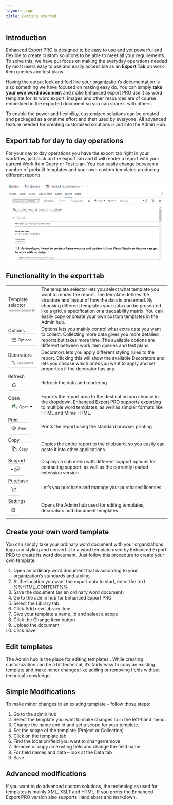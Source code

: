 ```yaml
---
layout: page
title: Getting started 
---
```


## Introduction
Enhanced Export PRO is designed to be easy to use and yet powerful and flexible to
create custom solutions to be able to meet all your requirements. To solve this, we
have put focus on making the everyday operations needed by most users easy to use
and easily accessible as an **Export Tab** on work item queries and test plans.

Having the output look and feel like your organization’s documentation is also
something we have focused on making easy do. You can simply **take your own word
document** and make Enhanced export PRO use it as word template for its word
export. Images and other resources are of course embedded in the exported
document so you can share it with others.

To enable the power and flexibility, customized solutions can be created and
packaged as a onetime effort and then used by everyone. All advanced feature
needed for creating customized solutions is put into the Admin Hub.


## Export tab for day to day operations
For your day to day operations you have the export tab right in your workflow, just
click on the export tab and it will render a report with your current Work Item Query
or Test plan. You can easily change between a number of prebuilt templates and your own custom templates producing different reports. 

![Export tab](./img/ExportTabScreenShoot.png "Title")


## Functionality in the export tab
<table>
    <tr>
        <td>Template selector <br/><img src="./img/TemplateSelector.png" /> </td>
        <td> The template selector lets you select what template you want to render the report. The template defines the structure and layout of how the data is presented. By choosing different templates your data can be presented  like a grid, a specification or a traceability matrix. You can easily copy or create your own custom templates in the Admin hub.</td>
    </tr>
    <tr>
        <td>Options <br/><img src="./img/Options.png" /> </td>
        <td>Options lets you mainly control what extra data you want to collect. Collecting more data gives you more detailed reports but takes more time. The available options are different between work item queries and test plans.</td>
    </tr>
    <tr>
        <td>Decorators <br/><img src="./img/Decorators.png" /> </td>
        <td>Decorators lets you apply different styling rules to the report. Clicking this will show the available Decorators and lets you choose which ones you want to apply and set properties if the decorator has any.</td>
    </tr>
    <tr>
        <td>Refresh <br/><img src="./img/Refresh.png" /> </td>
        <td>Refresh the data and rendering</td>
    </tr>
    <tr>
        <td>Open <br/><img src="./img/Open.png" /> </td>
        <td>Exports the report area to the destination you choose in the dropdown. Enhanced Export PRO supports exporting to multiple word templates, as well as simpler formats like HTML and Mime HTML.</td>
    </tr>
    <tr>
        <td>Print<br/><img src="./img/Print.png" /> </td>
        <td>Prints the report using the standard browser printing</td>
    </tr>
    <tr>
        <td>Copy <br/><img src="./img/Copy.png" /> </td>
        <td>Copies the entire report to the clipboard, so you easily can paste it into other applications.</td>
    </tr>
    <tr>
        <td>Support <br/><img src="./img/Support.png" /> </td>
        <td>Displays a sub menu with different support options for contacting support, as well as the currently loaded extension version</td>
    </tr>

 <tr>
        <td>Purchase <br/><img src="./img/Purchase.png" /> </td>
        <td>Let’s you purchase and manage your purchased licenses.</td>
    </tr>
     <tr>
        <td>Settings <br/><img src="./img/Settings.png" /> </td>
        <td>Opens the Admin hub used for editing templates, decorators and document templates</td>
    </tr>
</table>


## Create your own word template
You can simply take your ordinary word document with your organizations logo and
styling and convert it to a word template used by Enhanced Export PRO to create its
word document.
Just follow this procedure to create your own template.
1. Open an ordinary word document that is according to your organization’s
standards and styling
2. At the location you want the export data to start, enter the text
%%HTML_CONTENT%%
3. Save the document (as an ordinary word document)
4. Go to the admin hub for Enhanced Export PRO
5. Select the Library tab
6. Click Add new Library item
7. Give your template a name, id and select a scope
8. Click the Change item button
9. Upload the document
10. Click Save
 


## Edit templates 
The Admin hub is the place for editing templates . While creating customization
can be a bit technical, it’s fairly easy to copy an existing template and make minor
changes like adding or removing fields without technical knowledge.

## Simple Modifications

To make minor changes to an existing template – follow those steps:
1. Go to the admin hub
2. Select the template you want to make changes to in the left-hand
menu.
3. Change the name and id and set a scope for your template.
4. Set the scope of the template (Project or Collection)
5. Click on the template tab
6. Find the location/field you want to change/remove
7. Remove or copy an existing field and change the field name.
8. For field names and data – look at the Data tab
9. Save

## Advanced modifications
If you want to do advanced custom solutions, the technologies used for templates is
mainly XML, XSLT and HTML. If you prefer the Enhanced Export PRO version also
supports Handlebars and markdown. 



